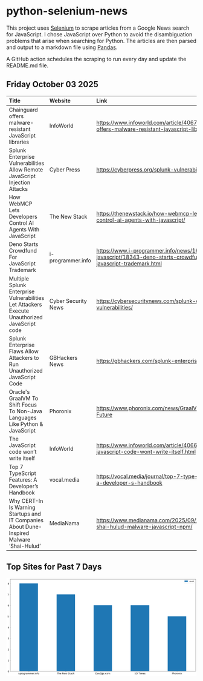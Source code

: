 # python-selenium-news

This project uses [Selenium](https://www.seleniumhq.org/) to scrape articles from a Google News search for JavaScript.
I chose JavaScript over Python to avoid the disambiguation problems that arise when searching for Python.
The articles are then parsed and output to a markdown file using [Pandas](https://pandas.pydata.org/).

A GitHub action schedules the scraping to run every day and update the README.md file.

## Friday October 03 2025


| Title                                                                                         | Website             | Link                                                                                                        |
|:----------------------------------------------------------------------------------------------|:--------------------|:------------------------------------------------------------------------------------------------------------|
| Chainguard offers malware-resistant JavaScript libraries                                      | InfoWorld           | https://www.infoworld.com/article/4067437/chainguard-offers-malware-resistant-javascript-libraries.html     |
| Splunk Enterprise Vulnerabilities Allow Remote JavaScript Injection Attacks                   | Cyber Press         | https://cyberpress.org/splunk-vulnerabilities/                                                              |
| How WebMCP Lets Developers Control AI Agents With JavaScript                                  | The New Stack       | https://thenewstack.io/how-webmcp-lets-developers-control-ai-agents-with-javascript/                        |
| Deno Starts Crowdfund For JavaScript Trademark                                                | i-programmer.info   | https://www.i-programmer.info/news/167-javascript/18343-deno-starts-crowdfund-for-javascript-trademark.html |
| Multiple Splunk Enterprise Vulnerabilities Let Attackers Execute Unauthorized JavaScript code | Cyber Security News | https://cybersecuritynews.com/splunk-enterprise-vulnerabilities/                                            |
| Splunk Enterprise Flaws Allow Attackers to Run Unauthorized JavaScript Code                   | GBHackers News      | https://gbhackers.com/splunk-enterprise-flaws/                                                              |
| Oracle's GraalVM To Shift Focus To Non-Java Languages Like Python & JavaScript                | Phoronix            | https://www.phoronix.com/news/GraalVM-Non-Java-Future                                                       |
| The JavaScript code won’t write itself                                                        | InfoWorld           | https://www.infoworld.com/article/4066594/the-javascript-code-wont-write-itself.html                        |
| Top 7 TypeScript Features: A Developer’s Handbook                                             | vocal.media         | https://vocal.media/journal/top-7-type-script-features-a-developer-s-handbook                               |
| Why CERT-In Is Warning Startups and IT Companies About Dune-Inspired Malware ‘Shai-Hulud’     | MediaNama           | https://www.medianama.com/2025/09/223-cert-in-shai-hulud-malware-javascript-npm/                            |
## Top Sites for Past 7 Days

![Graph of Top Sites](https://raw.githubusercontent.com/dan-mba/python-selenium-news/main/last-week.png)
